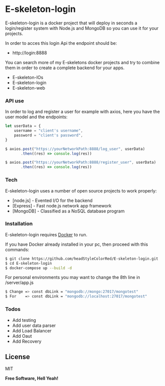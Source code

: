 # E-skeleton-login


E-skeleton-login is a docker project that will deploy in seconds a login/register system with Node.js and MongoDB so you can use it for your projects.

In order to acces this login Api the endpoint should be:
- http://login:8888

You can search more of my E-skeletons docker projects and try to combine them in order to create a complete backend for your apps.
  - E-skeleton-IOs
  - E-skeleton-login
  - E-skeleton-web

### API use

In order to log and register a user for example with axios, here you have the user model and the endpoints:

```js
let userData = {
	username = "client's username",
	password = "client's password",
}

$ axios.post("https://yourNetworkPath:8888/log_user", userData)
	   .then((res) => console.log(res))

$ axios.post("https://yourNetworkPath:8888/register_user", userData)
	   .then((res) => console.log(res))
```
### Tech

E-skeleton-login uses a number of open source projects to work properly:

* [node.js] - Evented I/O for the backend
* [Express] - Fast node.js network app framework 
* [MongoDB] - Classified as a NoSQL database program

### Installation

E-skeleton-login requires [Docker](https://www.docker.com/) to run.

If you have Docker already installed in your pc, then proceed with this commands:

```sh
$ git clone https://github.com/headStyleColorRed/E-skeleton-login.git
$ cd E-skeleton-login
$ docker-compose up --build -d
```

For personal environments you may want to change the 8th line in /server/app.js

```sh
$ Change => const dbLink = "mongodb://mongo:27017/mongotest"
$ For    => const dbLink = "mongodb://localhost:27017/mongotest"
```

### Todos

 - Add testing
 - Add user data parser
 - Add Load Balancer
 - Add Oaut 
 - Add Recovery

License
----

MIT


**Free Software, Hell Yeah!**